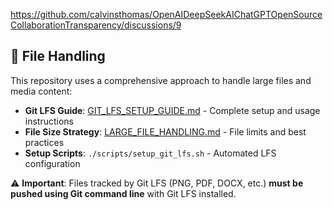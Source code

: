 https://github.com/calvinsthomas/OpenAIDeepSeekAIChatGPTOpenSourceCollaborationTransparency/discussions/9

## 📁 File Handling

This repository uses a comprehensive approach to handle large files and media content:

- **Git LFS Guide**: [GIT_LFS_SETUP_GUIDE.md](./GIT_LFS_SETUP_GUIDE.md) - Complete setup and usage instructions
- **File Size Strategy**: [LARGE_FILE_HANDLING.md](./LARGE_FILE_HANDLING.md) - File limits and best practices
- **Setup Scripts**: `./scripts/setup_git_lfs.sh` - Automated LFS configuration

⚠️ **Important**: Files tracked by Git LFS (PNG, PDF, DOCX, etc.) **must be pushed using Git command line** with Git LFS installed.
